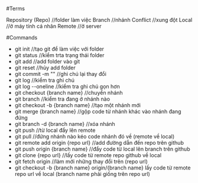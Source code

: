 #Terms

Repository (Repo) //folder làm việc
Branch //nhánh
Conflict //xung đột 
Local //ở máy tính cá nhân
Remote //ở server

#Commands

- git init //tạo git để làm việc với folder
- git status //kiểm trta trạng thái folder
- git add //add folder vào git
- git reset //hủy add folder
- git commit -m "" //ghi chú lại thay đổi
- git log //kiểm tra ghi chú
- git log --oneline //kiểm tra ghi chú gọn hơn
- git checkout {branch name} //chuyển nhánh
- git branch //kiểm tra đang ở nhánh nào
- git checkout -b {branch name} //tạo một nhánh mới
- git merge {branch name} //gộp code từ nhánh khác vào nhánh đang đứng
- git branch -d {branch name} //xóa nhánh 
- git push //từ local đẩy lên remote
- git pull //đứng nhánh nào kéo code nhánh đó về (remote về local)
- git remote add origin {repo url} //add đường dẫn đến repo trên github
- git push origin {branch name} //đẩy code từ local lên branch trên github
- git clone {repo url} //lấy code từ remote repo github về local
- git fetch origin //làm mới những thay đổi trên (repo url)
- git checkout -b {branch name} origin/{branch name} lấy code từ remote repo url về local (branch name phải giống trên repo url)